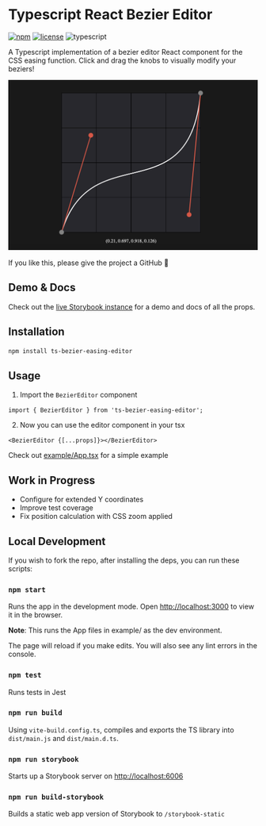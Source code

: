 # Typescript React Bezier Editor

[![npm](https://img.shields.io/npm/v/ts-bezier-easing-editor?color=%231d5c11)](https://www.npmjs.com/package/ts-bezier-easing-editor) [![license](https://img.shields.io/badge/license-MIT-blue.svg)](https://github.com/ikcede/ts-bezier-easing-editor/blob/main/LICENSE) ![typescript](https://badgen.net/badge/icon/typescript?icon=typescript&label)

A Typescript implementation of a bezier editor React component for the CSS easing function. Click and drag the knobs to visually modify your beziers!

![Demo](example/public/demo.png)

If you like this, please give the project a GitHub 🌟

## Demo & Docs

Check out the [live Storybook instance](https://ikcede.github.io/ts-bezier-easing-editor/?path=/docs/components-beziereditor--docs) for a demo and docs of all the props.

## Installation

```sh
npm install ts-bezier-easing-editor
```

## Usage

1. Import the `BezierEditor` component

```tsx
import { BezierEditor } from 'ts-bezier-easing-editor';
```

2. Now you can use the editor component in your tsx

```tsx
<BezierEditor {[...props]}></BezierEditor>
```

Check out [example/App.tsx](https://github.com/ikcede/ts-bezier-easing-editor/blob/main/example/App.tsx) for a simple example

## Work in Progress

- Configure for extended Y coordinates
- Improve test coverage
- Fix position calculation with CSS zoom applied

## Local Development

If you wish to fork the repo, after installing the deps, you can run these scripts:

### `npm start`

Runs the app in the development mode. Open [http://localhost:3000](http://localhost:3000) to view it in the browser.

**Note**: This runs the App files in example/ as the dev environment.

The page will reload if you make edits. You will also see any lint errors in the console.

### `npm test`

Runs tests in Jest

### `npm run build`

Using `vite-build.config.ts`, compiles and exports the TS library into `dist/main.js` and `dist/main.d.ts`.

### `npm run storybook`

Starts up a Storybook server on [http://localhost:6006](http://localhost:6006)

### `npm run build-storybook`

Builds a static web app version of Storybook to `/storybook-static`
